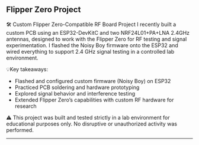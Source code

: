 ## Flipper Zero Project

🛠️ Custom Flipper Zero-Compatible RF Board Project
I recently built a custom PCB using an ESP32-DevKitC and two NRF24L01+PA+LNA 2.4GHz antennas, designed to work with the Flipper Zero for RF testing and signal experimentation. I flashed the Noisy Boy firmware onto the ESP32 and wired everything to support 2.4 GHz signal testing in a controlled lab environment.

💡Key takeaways:
- Flashed and configured custom firmware (Noisy Boy) on ESP32
- Practiced PCB soldering and hardware prototyping
- Explored signal behavior and interference testing
- Extended Flipper Zero’s capabilities with custom RF hardware for research

⚠️ This project was built and tested strictly in a lab environment for educational purposes only. No disruptive or unauthorized activity was performed.

---



